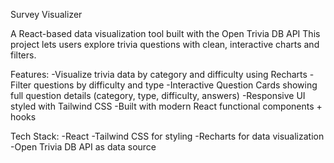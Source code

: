 Survey Visualizer

A React-based data visualization tool built with the Open Trivia DB API
This project lets users explore trivia questions with clean, interactive charts and filters.

Features:
-Visualize trivia data by category and difficulty using Recharts
-Filter questions by difficulty and type
-Interactive Question Cards showing full question details (category, type, difficulty, answers)
-Responsive UI styled with Tailwind CSS
-Built with modern React functional components + hooks

Tech Stack:
-React 
-Tailwind CSS for styling
-Recharts for data visualization
-Open Trivia DB API as data source
